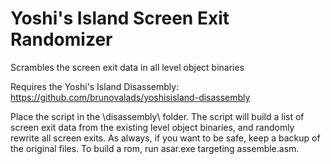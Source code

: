 # Yoshi's Island Screen Exit Randomizer
Scrambles the screen exit data in all level object binaries

Requires the Yoshi's Island Disassembly: https://github.com/brunovalads/yoshisisland-disassembly

Place the script in the \disassembly\ folder. The script will build a list of screen exit data from the existing level object binaries, and randomly rewrite all screen exits. As always, if you want to be safe, keep a backup of the original files.
To build a rom, run asar.exe targeting assemble.asm.

